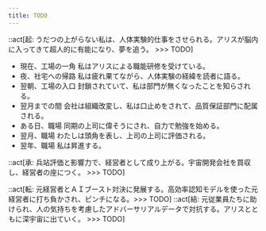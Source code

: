 ```yaml
---
title: TODO
---
```


::act[起: うだつの上がらない私は、人体実験的仕事をさせられる。アリスが脳内に入ってきて超人的に有能になり、夢を追う。 >>> TODO]

- 現在、工場の一角 私はアリスによる職能研修を受けている。
- 夜、社宅への帰路 私は疲れ果てながら、人体実験の経緯を読者に語る。
- 翌朝、工場の入口 封鎖されていて、私は部門が無くなったことを知らされる。
- 翌月までの間 会社は組織改変し、私は口止めをされて、品質保証部門に配属される。
- ある日、職場 同期の上司に偉そうにされ、自力で勉強を始める。
- 翌月、職場 わたしは頭角を表し、上司の上司に評価される。
- 翌年、職場 私は昇進する。

::act[承: 兵站評価と影響力で、経営者として成り上がる。宇宙開発会社を買収し、経営者の座につく。 >>> TODO]



::act[転: 元経営者とＡＩブースト対決に発展する。高効率認知モデルを使った元経営者に打ち負かされ、ピンチになる。>>> TODO]
::act[結: 元従業員たちに助けられ、人の気持ちを考慮したアドバーサリアルデータで対抗する。アリスとともに深宇宙に出ていく。 >>> TODO]

